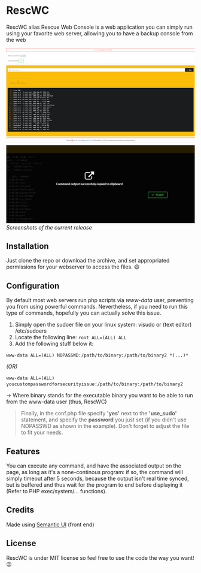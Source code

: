 # RescWC
RescWC alias Rescue Web Console is a web application you can simply run using your favorite web server, allowing you to have a backup console from the web

![alt tag](https://raw.githubusercontent.com/Darlelet/RescWC/master/img/demo.png?token=AGO2LdR8qbDayhuvmmlGBmaSXoCag167ks5XgP5TwA%3D%3D)
![alt tag](https://raw.githubusercontent.com/Darlelet/RescWC/master/img/clipboard.png?token=AGO2Lb8Z7CHpfVQbnK7YxdKD8OPdwde1ks5XgP5vwA%3D%3D)
*Screenshots of the current release*

## Installation
Just clone the repo or download the archive, and set appropriated permissions for your webserver to access the files. :smile:

## Configuration
By default most web servers run php scripts via *www-data* user, preventing you from using powerful commands.
Nevertheless, if you need to run this type of commands, hopefully you can actually solve this issue.

1. Simply open the sudoer file on your linux system: visudo or (text editor) /etc/sudoers
2. Locate the following line: ```root ALL=(ALL) ALL```
3. Add the following stuff below it: 

```
www-data ALL=(ALL) NOPASSWD:/path/to/binary:/path/to/binary2 *(...)*
```
*(OR)* 
```
www-data ALL=(ALL) youcustompasswordforsecurityissue:/path/to/binary:/path/to/binary2
```
-> Where binary stands for the executable binary you want to be able to run from the www-data user (thus, RescWC)


> Finally, in the conf.php file specify **'yes'** next to the **'use_sudo'** statement, and specify the **password** you just set (if you didn't use NOPASSWD as shown in the example). Don't forget to adjust the file to fit your needs.

## Features
You can execute any command, and have the associated output on the page, as long as it's a none-continous program: if so, the command will simply timeout after 5 seconds, because the output isn't real time synced, but is buffered and thus wait for the program to end before displaying it (Refer to PHP exec/system/... functions).

## Credits
Made using <a href="http://semantic-ui.com">Semantic UI</a> (front end)

## License
RescWC is under MIT license so feel free to use the code the way you want! :stuck_out_tongue_winking_eye:
